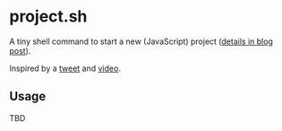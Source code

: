 # project.sh

A tiny shell command to start a new (JavaScript) project ([details in blog post](https://joostschuur.com/...)).

Inspired by a [tweet](https://twitter.com/joostschuur/status/1635548218518847491) and [video](https://www.youtube.com/watch?v=DJR5RLVOjOw&t=70s).

## Usage

TBD
